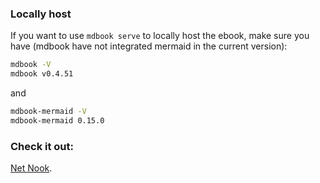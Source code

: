 ### Locally host

If you want to use `mdbook serve` to locally host the ebook, make sure you have (mdbook have not integrated mermaid in the current version):

```bash
mdbook -V
mdbook v0.4.51
```

and

```bash
mdbook-mermaid -V
mdbook-mermaid 0.15.0
```

### Check it out:

[Net Nook](https://kymdon13.github.io/).